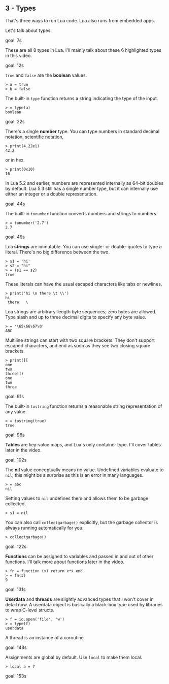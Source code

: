 ## 3 - Types

That's three ways to run Lua code.
Lua also runs from embedded apps.

Let's talk about types.

goal:  7s

These are all 8 types in Lua.
I'll mainly talk about these 6 highlighted types in this video.

goal: 12s

`true` and `false` are the **boolean** values.

    > a = true
    > b = false

The built-in `type` function returns a string indicating the type of the input.

    > = type(a)
    boolean

goal: 22s

There's a single **number** type.
You can type numbers in standard decimal notation, scientific notation,

    > print(4.22e1)
    42.2

or in hex.

    > print(0x10)
    16

In Lua 5.2 and earlier, numbers are represented internally as 64-bit doubles
by default. Lua 5.3 still has a single number type, but it can internally use
either an integer or a double representation.

goal: 44s

The built-in `tonumber` function converts numbers and strings to numbers.

    > = tonumber('2.7')
    2.7

goal: 49s

Lua **strings** are immutable. You can use single- or double-quotes to type a
literal. There's no big difference between the two.

    > s1 = 'hi'
    > s2 = "hi"
    > = (s1 == s2)
    true

These literals can have the usual escaped characters like tabs or newlines.

    > print('hi \n there \t \\')
    hi
     there   \

Lua strings are arbitrary-length byte sequences; zero bytes are allowed.
Type slash and up to three decimal digits to specify any byte value.

    > = '\65\66\67\0'
    ABC

Multiline strings can start with two square brackets. They don't support
escaped characters, and end as soon as they see two closing square brackets.

    > print([[
    one
    two
    three]])
    one
    two
    three

goal: 91s

The built-in `tostring` function returns a reasonable
string representation of any value.

    > = tostring(true)
    true

goal: 96s

**Tables** are key-value maps, and Lua's only container type.
I'll cover tables later in the video.

goal: 102s

The **nil** value conceptually means no value.
Undefined variables evaluate to `nil`; this might be a
surprise as this is an error in many languages.

    > = abc
    nil

Setting values to `nil`
undefines them and allows them to be
garbage collected.

    > s1 = nil

You can also call `collectgarbage()` explicitly,
but the garbage collector is always running automatically for you.

    > collectgarbage()

goal: 122s

**Functions** can be assigned to variables and passed in and out of
other functions. I'll talk more about functions later in the video.

    > fn = function (x) return x*x end
    > = fn(3)
    9

goal: 131s

<!-- <userdata & thread> -->

**Userdata** and **threads** are slightly advanced types that
I won't cover in detail now.
A userdata object is basically a black-box type used by libraries
to wrap C-level structs.

    > f = io.open('file', 'w')
    > = type(f)
    userdata

A thread is an instance of a coroutine.

goal: 148s

Assignments are global by default.
Use `local` to make them local.

    > local a = 7

goal: 153s




